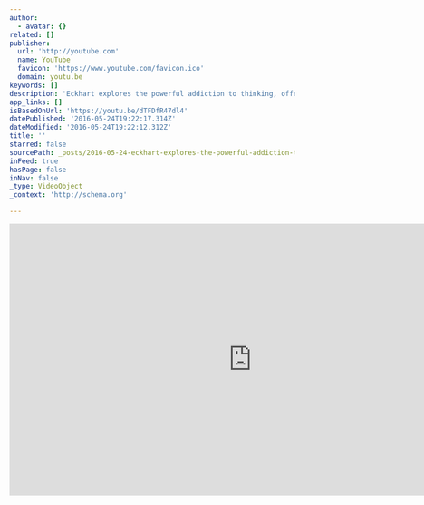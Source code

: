 ```yaml
---
author:
  - avatar: {}
related: []
publisher:
  url: 'http://youtube.com'
  name: YouTube
  favicon: 'https://www.youtube.com/favicon.ico'
  domain: youtu.be
keywords: []
description: 'Eckhart explores the powerful addiction to thinking, offering a handful of ways to put a stop to thoughts and choose presence instead.'
app_links: []
isBasedOnUrl: 'https://youtu.be/dTFDfR47dl4'
datePublished: '2016-05-24T19:22:17.314Z'
dateModified: '2016-05-24T19:22:12.312Z'
title: ''
starred: false
sourcePath: _posts/2016-05-24-eckhart-explores-the-powerful-addiction-to-thinking-offerin.md
inFeed: true
hasPage: false
inNav: false
_type: VideoObject
_context: 'http://schema.org'

---
```

<iframe src="https://cdn.embedly.com/widgets/media.html?src=http%3A%2F%2Fwww.youtube.com%2Fembed%2FdTFDfR47dl4&amp;url=http%3A%2F%2Fwww.youtube.com%2Fwatch%3Fv%3DdTFDfR47dl4&amp;image=http%3A%2F%2Fi.ytimg.com%2Fvi%2FdTFDfR47dl4%2Fhqdefault.jpg&amp;key=b7d04c9b404c499eba89ee7072e1c4f7&amp;type=text%2Fhtml&amp;schema=youtube" width="854" height="480" scrolling="no" frameborder="0" allowfullscreen="" style=""></iframe>